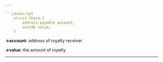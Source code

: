 ```yaml
---

```javascript
    struct Share {
	    address payable account;
	    uint96 value;
    }
```

**→account**: address of royalty receiver

**→value**: the amount of royalty

---
```

